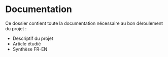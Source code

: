# Documentation

Ce dossier contient toute la documentation nécessaire au bon déroulement du projet :

  * Descriptif du projet
  * Article étudié
  * Synthèse FR-EN
